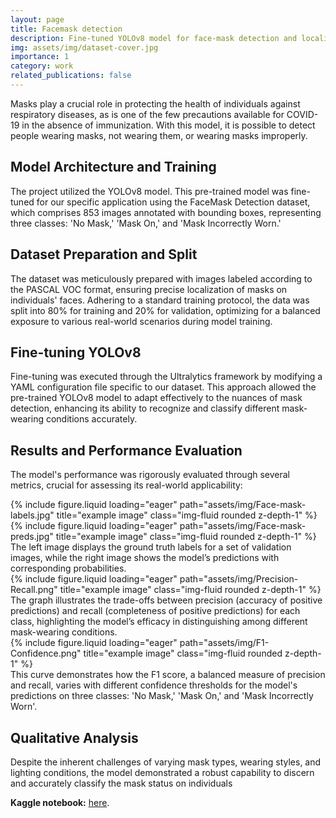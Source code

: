 ```yaml
---
layout: page
title: Facemask detection
description: Fine-tuned YOLOv8 model for face-mask detection and localization
img: assets/img/dataset-cover.jpg
importance: 1
category: work
related_publications: false
---
```


Masks play a crucial role in protecting the health of individuals against respiratory diseases, as is one of the few precautions available for COVID-19 in the absence of immunization. With this model, it is possible to detect people wearing masks, not wearing them, or wearing masks improperly.

<h2>Model Architecture and Training</h2>

The project utilized the YOLOv8 model. This pre-trained model was fine-tuned for our specific application using the FaceMask Detection dataset, which comprises 853 images annotated with bounding boxes, representing three classes: 'No Mask,' 'Mask On,' and 'Mask Incorrectly Worn.'

<h2>Dataset Preparation and Split</h2>

The dataset was meticulously prepared with images labeled according to the PASCAL VOC format, ensuring precise localization of masks on individuals' faces. Adhering to a standard training protocol, the data was split into 80% for training and 20% for validation, optimizing for a balanced exposure to various real-world scenarios during model training.

<h2>Fine-tuning YOLOv8</h2>

Fine-tuning was executed through the Ultralytics framework by modifying a YAML configuration file specific to our dataset. This approach allowed the pre-trained YOLOv8 model to adapt effectively to the nuances of mask detection, enhancing its ability to recognize and classify different mask-wearing conditions accurately.

<h2>Results and Performance Evaluation</h2>

The model's performance was rigorously evaluated through several metrics, crucial for assessing its real-world applicability:

<div class="row">
        <div class="col-sm mt-3 mt-md-0">
        {% include figure.liquid loading="eager" path="assets/img/Face-mask-labels.jpg" title="example image" class="img-fluid rounded z-depth-1" %}
    </div>
            <div class="col-sm mt-3 mt-md-0">
        {% include figure.liquid loading="eager" path="assets/img/Face-mask-preds.jpg" title="example image" class="img-fluid rounded z-depth-1" %}
    </div>
</div>
<div class="caption">
The left image displays the ground truth labels for a set of validation images, while the right image shows the model’s predictions with corresponding probabilities. 
</div>


<div class="row">
    <div class="col-sm mt-3 mt-md-0">
        {% include figure.liquid loading="eager" path="assets/img/Precision-Recall.png" title="example image" class="img-fluid rounded z-depth-1" %}
    </div>
</div>

<div class="caption">
The graph illustrates the trade-offs between precision (accuracy of positive predictions) and recall (completeness of positive predictions) for each class, highlighting the model’s efficacy in distinguishing among different mask-wearing conditions.
</div>

<div class="row">
        <div class="col-sm mt-3 mt-md-0">
        {% include figure.liquid loading="eager" path="assets/img/F1-Confidence.png" title="example image" class="img-fluid rounded z-depth-1" %}
    </div>
</div>

<div class="caption">
This curve demonstrates how the F1 score, a balanced measure of precision and recall, varies with different confidence thresholds for the model's predictions on three classes: 'No Mask,' 'Mask On,' and 'Mask Incorrectly Worn'.
</div>

<h2>Qualitative Analysis</h2>

Despite the inherent challenges of varying mask types, wearing styles, and lighting conditions, the model demonstrated a robust capability to discern and accurately classify the mask status on individuals

<b>Kaggle notebook:</b> <a href="https://www.kaggle.com/mithildamani/face-mask-detection">here</a>.
